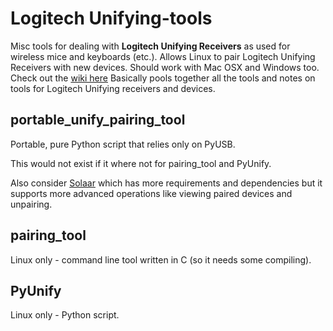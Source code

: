 # Logitech Unifying-tools

Misc tools for dealing with **Logitech Unifying Receivers** as used for 
wireless mice and keyboards (etc.). Allows Linux to pair Logitech 
Unifying Receivers with new devices. Should work with Mac OSX and 
Windows too. Check out the 
[wiki here](https://bitbucket.org/clach04/logitech-unifying-receiver-tools/wiki/Home)
Basically pools together all the tools and notes on tools for 
Logitech Unifying receivers and devices.

## portable_unify_pairing_tool

Portable, pure Python script that relies only on PyUSB.

This would not exist if it where not for pairing_tool and PyUnify.

Also consider [Solaar](http://pwr.github.io/Solaar/) which has more requirements and
dependencies but it supports more advanced operations like viewing paired
devices and unpairing.

## pairing_tool

Linux only - command line tool written in C (so it needs some compiling).

## PyUnify

Linux only - Python script.

